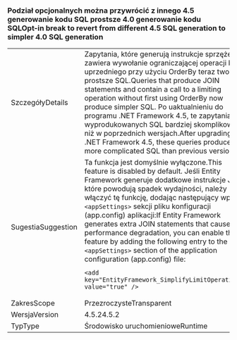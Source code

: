 ### <a name="opt-in-break-to-revert-from-different-45-sql-generation-to-simpler-40-sql-generation"></a><span data-ttu-id="27246-101">Podział opcjonalnych można przywrócić z innego 4.5 generowanie kodu SQL prostsze 4.0 generowanie kodu SQL</span><span class="sxs-lookup"><span data-stu-id="27246-101">Opt-in break to revert from different 4.5 SQL generation to simpler 4.0 SQL generation</span></span>

|   |   |
|---|---|
|<span data-ttu-id="27246-102">Szczegóły</span><span class="sxs-lookup"><span data-stu-id="27246-102">Details</span></span>|<span data-ttu-id="27246-103">Zapytania, które generują instrukcje sprzężenia i zawiera wywołanie ograniczającej operacji bez uprzedniego przy użyciu OrderBy teraz tworzyć prostsze SQL.</span><span class="sxs-lookup"><span data-stu-id="27246-103">Queries that produce JOIN statements and contain a call to a limiting operation without first using OrderBy now produce simpler SQL.</span></span> <span data-ttu-id="27246-104">Po uaktualnieniu do programu .NET Framework 4.5, te zapytania wyprodukowanych SQL bardziej skomplikowane niż w poprzednich wersjach.</span><span class="sxs-lookup"><span data-stu-id="27246-104">After upgrading to .NET Framework 4.5, these queries produced more complicated SQL than previous versions.</span></span>|
|<span data-ttu-id="27246-105">Sugestia</span><span class="sxs-lookup"><span data-stu-id="27246-105">Suggestion</span></span>|<span data-ttu-id="27246-106">Ta funkcja jest domyślnie wyłączone.</span><span class="sxs-lookup"><span data-stu-id="27246-106">This feature is disabled by default.</span></span> <span data-ttu-id="27246-107">Jeśli Entity Framework generuje dodatkowe instrukcje JOIN, które powodują spadek wydajności, należy włączyć tę funkcję, dodając następujący wpis do <code>&lt;appSettings&gt;</code> sekcji pliku konfiguracji (app.config) aplikacji:</span><span class="sxs-lookup"><span data-stu-id="27246-107">If Entity Framework generates extra JOIN statements that cause performance degradation, you can enable this feature by adding the following entry to the <code>&lt;appSettings&gt;</code> section of the application configuration (app.config) file:</span></span><pre><code class="lang-xml">&lt;add key=&quot;EntityFramework_SimplifyLimitOperations&quot; value=&quot;true&quot; /&gt;&#13;&#10;</code></pre>|
|<span data-ttu-id="27246-108">Zakres</span><span class="sxs-lookup"><span data-stu-id="27246-108">Scope</span></span>|<span data-ttu-id="27246-109">Przezroczyste</span><span class="sxs-lookup"><span data-stu-id="27246-109">Transparent</span></span>|
|<span data-ttu-id="27246-110">Wersja</span><span class="sxs-lookup"><span data-stu-id="27246-110">Version</span></span>|<span data-ttu-id="27246-111">4.5.2</span><span class="sxs-lookup"><span data-stu-id="27246-111">4.5.2</span></span>|
|<span data-ttu-id="27246-112">Typ</span><span class="sxs-lookup"><span data-stu-id="27246-112">Type</span></span>|<span data-ttu-id="27246-113">Środowisko uruchomieniowe</span><span class="sxs-lookup"><span data-stu-id="27246-113">Runtime</span></span>|

